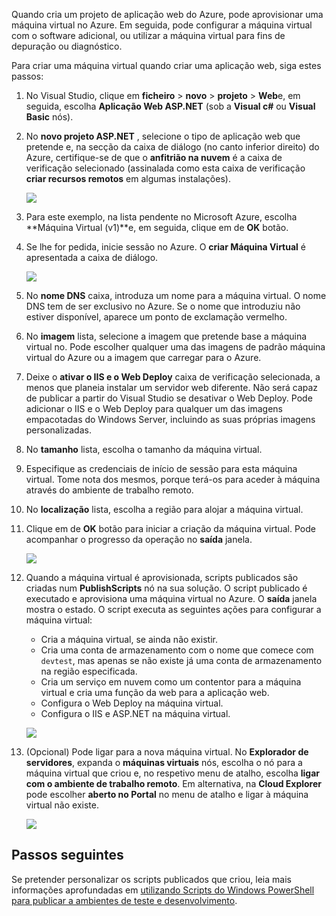 

Quando cria um projeto de aplicação web do Azure, pode aprovisionar uma máquina virtual no Azure. Em seguida, pode configurar a máquina virtual com o software adicional, ou utilizar a máquina virtual para fins de depuração ou diagnóstico.

Para criar uma máquina virtual quando criar uma aplicação web, siga estes passos:

1. No Visual Studio, clique em **ficheiro** > **novo** > **projeto** > **Web**e, em seguida, escolha **Aplicação Web ASP.NET** (sob a **Visual c#** ou **Visual Basic** nós).
2. No **novo projeto ASP.NET** , selecione o tipo de aplicação web que pretende e, na secção da caixa de diálogo (no canto inferior direito) do Azure, certifique-se de que o **anfitrião na nuvem** é a caixa de verificação selecionado (assinalada como esta caixa de verificação **criar recursos remotos** em algumas instalações).
   
    ![][0]
3. Para este exemplo, na lista pendente no Microsoft Azure, escolha **Máquina Virtual (v1)**e, em seguida, clique em de **OK** botão.
4. Se lhe for pedida, inicie sessão no Azure. O **criar Máquina Virtual** é apresentada a caixa de diálogo.
   
    ![][2]
5. No **nome DNS** caixa, introduza um nome para a máquina virtual. O nome DNS tem de ser exclusivo no Azure. Se o nome que introduziu não estiver disponível, aparece um ponto de exclamação vermelho.
6. No **imagem** lista, selecione a imagem que pretende base a máquina virtual no. Pode escolher qualquer uma das imagens de padrão máquina virtual do Azure ou a imagem que carregar para o Azure.
7. Deixe o **ativar o IIS e o Web Deploy** caixa de verificação selecionada, a menos que planeia instalar um servidor web diferente. Não será capaz de publicar a partir do Visual Studio se desativar o Web Deploy. Pode adicionar o IIS e o Web Deploy para qualquer um das imagens empacotadas do Windows Server, incluindo as suas próprias imagens personalizadas.
8. No **tamanho** lista, escolha o tamanho da máquina virtual.
9. Especifique as credenciais de início de sessão para esta máquina virtual. Tome nota dos mesmos, porque terá-os para aceder à máquina através do ambiente de trabalho remoto.
10. No **localização** lista, escolha a região para alojar a máquina virtual.
11. Clique em de **OK** botão para iniciar a criação da máquina virtual. Pode acompanhar o progresso da operação no **saída** janela.
    
    ![][3]
12. Quando a máquina virtual é aprovisionada, scripts publicados são criadas num **PublishScripts** nó na sua solução. O script publicado é executado e aprovisiona uma máquina virtual no Azure. O **saída** janela mostra o estado. O script executa as seguintes ações para configurar a máquina virtual:
    
    * Cria a máquina virtual, se ainda não existir.
    * Cria uma conta de armazenamento com o nome que comece com `devtest`, mas apenas se não existe já uma conta de armazenamento na região especificada.
    * Cria um serviço em nuvem como um contentor para a máquina virtual e cria uma função da web para a aplicação web.
    * Configura o Web Deploy na máquina virtual.
    * Configura o IIS e ASP.NET na máquina virtual.
    
    ![][4]
13. (Opcional) Pode ligar para a nova máquina virtual. No **Explorador de servidores**, expanda o **máquinas virtuais** nós, escolha o nó para a máquina virtual que criou e, no respetivo menu de atalho, escolha **ligar com o ambiente de trabalho remoto**. Em alternativa, na **Cloud Explorer** pode escolher **aberto no Portal** no menu de atalho e ligar à máquina virtual não existe.
    
    ![][5]

## <a name="next-steps"></a>Passos seguintes
Se pretender personalizar os scripts publicados que criou, leia mais informações aprofundadas em [utilizando Scripts do Windows PowerShell para publicar a ambientes de teste e desenvolvimento](http://msdn.microsoft.com/library/dn642480.aspx).

[0]: ./media/virtual-machines-common-classic-web-app-visual-studio/CreateVM_NewProject.PNG
[1]: ./media/dotnet-visual-studio-create-virtual-machine/CreateVM_SignIn.PNG
[2]: ./media/virtual-machines-common-classic-web-app-visual-studio/CreateVM_CreateVM.PNG
[3]: ./media/virtual-machines-common-classic-web-app-visual-studio/CreateVM_Provisioning.png
[4]: ./media/virtual-machines-common-classic-web-app-visual-studio/CreateVM_SolutionExplorer.png
[5]: ./media/virtual-machines-common-classic-web-app-visual-studio/VS_Create_VM_Connect.png
